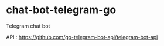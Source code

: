 # chat-bot-telegram-go

Telegram chat bot

API : https://github.com/go-telegram-bot-api/telegram-bot-api
